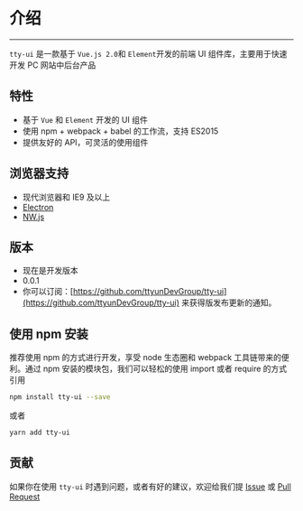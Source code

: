# 介绍

----

`tty-ui` 是一款基于 `Vue.js 2.0`和 `Element`开发的前端 UI 组件库，主要用于快速开发 PC 网站中后台产品

## 特性

- 基于 `Vue` 和 `Element` 开发的 UI 组件
- 使用 npm + webpack + babel 的工作流，支持 ES2015
- 提供友好的 API，可灵活的使用组件

## 浏览器支持

- 现代浏览器和 IE9 及以上
- [Electron](http://electron.atom.io/)
- [NW.js](http://nwjs.io)

## 版本

- 现在是开发版本
- 0.0.1
- 你可以订阅：[https://github.com/ttyunDevGroup/tty-ui](https://github.com/ttyunDevGroup/tty-ui) 来获得版发布更新的通知。


## 使用 npm 安装
推荐使用 npm 的方式进行开发，享受 node 生态圈和 webpack 工具链带来的便利。通过 npm 安装的模块包，我们可以轻松的使用 import 或者 require 的方式引用

```bash
npm install tty-ui --save
```
或者

```bash
yarn add tty-ui
```

## 贡献

如果你在使用 `tty-ui` 时遇到问题，或者有好的建议，欢迎给我们提 [Issue](https://github.com/ttyunDevGroup/tty-ui/issues) 或 [Pull Request](https://github.com/ttyunDevGroup/tty-ui/pulls)
